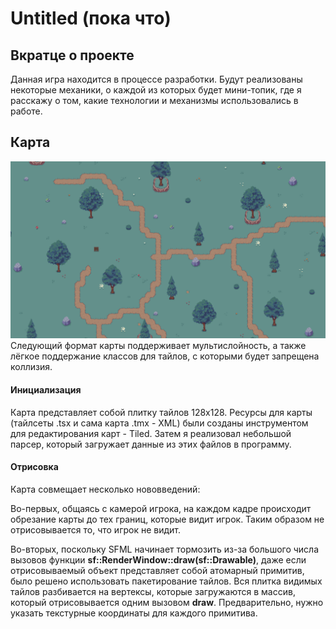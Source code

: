 # Untitled (пока что)

## Вкратце о проекте
Данная игра находится в процессе разработки. Будут реализованы некоторые механики, о каждой из которых будет мини-топик, где я расскажу о том, какие технологии и механизмы использовались в работе.

## Карта
![map_preview](https://github.com/g0rg0l/Untitled/blob/master/git_previews/map_preview.png)
Следующий формат карты поддерживает мультислойность, а также лёгкое поддержание классов для тайлов, с которыми будет запрещена коллизия.
#### Инициализация
Карта представляет собой плитку тайлов 128x128. Ресурсы для карты (тайлсеты .tsx и сама карта .tmx - XML) были созданы инструментом для редактирования карт - Tiled. Затем я реализовал небольшой парсер, который загружает данные из этих файлов в программу.

#### Отрисовка
Карта совмещает несколько нововведений:

   Во-первых, общаясь с камерой игрока, на каждом кадре происходит обрезание карты до тех границ, которые видит игрок. Таким образом не отрисовывается то, что игрок не видит.       
  
  
   Во-вторых, поскольку SFML начинает тормозить из-за большого числа вызовов функции **sf::RenderWindow::draw(sf::Drawable)**, даже если отрисовываемый объект представляет собой атомарный примитив, было решено использовать пакетирование тайлов. Вся плитка видимых тайлов разбивается на вертексы, которые загружаются в массив, который отрисовывается одним вызовом **draw**. Предварительно, нужно указать текстурные координаты для каждого примитива.
